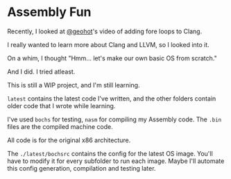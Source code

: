 # Assembly Fun
Recently, I looked at [@geohot](https://github.com/geohot)'s video of adding fore loops to Clang.

I really wanted to learn more about Clang and LLVM, so I looked into it.

On a whim, I thought "Hmm... let's make our own basic OS from scratch."

And I did. I tried atleast.

This is still a WIP project, and I'm still learning.

`latest` contains the latest code I've written, and the other folders contain older code that I wrote while learning.

I've used `bochs` for testing, `nasm` for compiling my Assembly code. The `.bin` files are the compiled machine code.

All code is for the original x86 architecture.

The `./latest/bochsrc` contains the config for the latest OS image. You'll have to modify it for every subfolder to run each image. Maybe I'll automate this config generation, compilation and testing later.